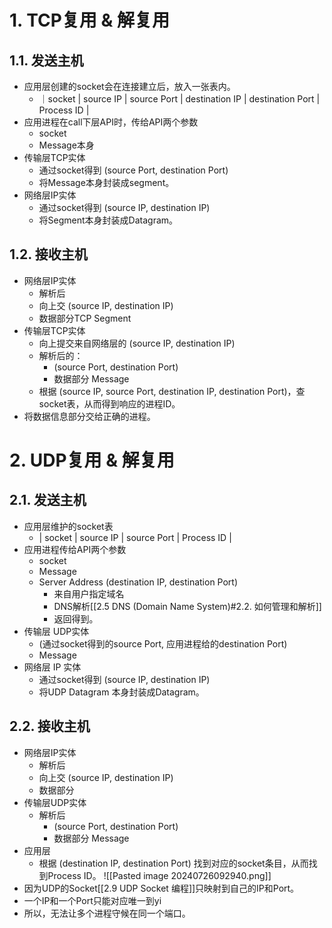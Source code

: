 # 1. TCP复用 & 解复用
## 1.1. 发送主机
- 应用层创建的socket会在连接建立后，放入一张表内。
	- ｜socket | source IP | source Port | destination IP | destination Port | Process ID |
- 应用进程在call下层API时，传给API两个参数
	- socket
	- Message本身
- 传输层TCP实体
	- 通过socket得到 (source Port, destination Port)
	- 将Message本身封装成segment。
- 网络层IP实体
	- 通过socket得到 (source IP, destination IP)
	- 将Segment本身封装成Datagram。
## 1.2. 接收主机
- 网络层IP实体
	- 解析后
	- 向上交 (source IP, destination IP)
	- 数据部分TCP Segment
- 传输层TCP实体
	- 向上提交来自网络层的 (source IP, destination IP)
	- 解析后的：
		- (source Port, destination Port)
		- 数据部分 Message
	- 根据 (source IP, source Port, destination IP, destination Port)，查socket表，从而得到响应的进程ID。
- 将数据信息部分交给正确的进程。
# 2. UDP复用 & 解复用
## 2.1. 发送主机
- 应用层维护的socket表
	- | socket | source IP | source Port | Process ID |
- 应用进程传给API两个参数
	- socket
	- Message
	- Server Address (destination IP, destination Port) 
		- 来自用户指定域名
		- DNS解析[[2.5 DNS (Domain Name System)#2.2. 如何管理和解析]]
		- 返回得到。
- 传输层 UDP实体
	- (通过socket得到的source Port, 应用进程给的destination Port)
	- Message
- 网络层 IP 实体
	- 通过socket得到 (source IP, destination IP)
	- 将UDP Datagram 本身封装成Datagram。
## 2.2. 接收主机
- 网络层IP实体
	- 解析后
	- 向上交 (source IP, destination IP)
	- 数据部分
- 传输层UDP实体
	- 解析后
		- (source Port, destination Port)
		- 数据部分 Message
- 应用层
	- 根据 (destination IP, destination Port) 找到对应的socket条目，从而找到Process ID。
![[Pasted image 20240726092940.png]]
- 因为UDP的Socket[[2.9 UDP Socket 编程]]只映射到自己的IP和Port。
- 一个IP和一个Port只能对应唯一到yi
- 所以，无法让多个进程守候在同一个端口。